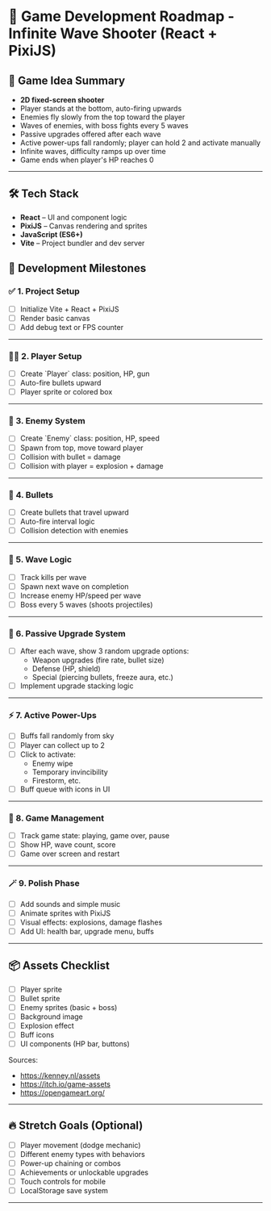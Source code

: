 # 🚀 Game Development Roadmap - Infinite Wave Shooter (React + PixiJS)

## 🧠 Game Idea Summary
- **2D fixed-screen shooter**
- Player stands at the bottom, auto-firing upwards
- Enemies fly slowly from the top toward the player
- Waves of enemies, with boss fights every 5 waves
- Passive upgrades offered after each wave
- Active power-ups fall randomly; player can hold 2 and activate manually
- Infinite waves, difficulty ramps up over time
- Game ends when player's HP reaches 0

---

## 🛠 Tech Stack
- **React** – UI and component logic
- **PixiJS** – Canvas rendering and sprites
- **JavaScript (ES6+)**
- **Vite** – Project bundler and dev server


## 🧱 Development Milestones

### ✅ 1. Project Setup
- [ ] Initialize Vite + React + PixiJS
- [ ] Render basic canvas
- [ ] Add debug text or FPS counter

---

### 🧍‍♂️ 2. Player Setup
- [ ] Create \`Player\` class: position, HP, gun
- [ ] Auto-fire bullets upward
- [ ] Player sprite or colored box

---

### 👾 3. Enemy System
- [ ] Create \`Enemy\` class: position, HP, speed
- [ ] Spawn from top, move toward player
- [ ] Collision with bullet = damage
- [ ] Collision with player = explosion + damage

---

### 🔫 4. Bullets
- [ ] Create bullets that travel upward
- [ ] Auto-fire interval logic
- [ ] Collision detection with enemies

---

### 🌊 5. Wave Logic
- [ ] Track kills per wave
- [ ] Spawn next wave on completion
- [ ] Increase enemy HP/speed per wave
- [ ] Boss every 5 waves (shoots projectiles)

---

### 🎁 6. Passive Upgrade System
- [ ] After each wave, show 3 random upgrade options:
  - Weapon upgrades (fire rate, bullet size)
  - Defense (HP, shield)
  - Special (piercing bullets, freeze aura, etc.)
- [ ] Implement upgrade stacking logic

---

### ⚡ 7. Active Power-Ups
- [ ] Buffs fall randomly from sky
- [ ] Player can collect up to 2
- [ ] Click to activate:
  - Enemy wipe
  - Temporary invincibility
  - Firestorm, etc.
- [ ] Buff queue with icons in UI

---

### 🧠 8. Game Management
- [ ] Track game state: playing, game over, pause
- [ ] Show HP, wave count, score
- [ ] Game over screen and restart

---

### 🪄 9. Polish Phase
- [ ] Add sounds and simple music
- [ ] Animate sprites with PixiJS
- [ ] Visual effects: explosions, damage flashes
- [ ] Add UI: health bar, upgrade menu, buffs

---

## 📦 Assets Checklist
- [ ] Player sprite
- [ ] Bullet sprite
- [ ] Enemy sprites (basic + boss)
- [ ] Background image
- [ ] Explosion effect
- [ ] Buff icons
- [ ] UI components (HP bar, buttons)

Sources:
- https://kenney.nl/assets
- https://itch.io/game-assets
- https://opengameart.org/

---

## 🔥 Stretch Goals (Optional)
- [ ] Player movement (dodge mechanic)
- [ ] Different enemy types with behaviors
- [ ] Power-up chaining or combos
- [ ] Achievements or unlockable upgrades
- [ ] Touch controls for mobile
- [ ] LocalStorage save system

---
